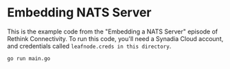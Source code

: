 # Embedding NATS Server

This is the example code from the "Embedding a NATS Server" episode of Rethink Connectivity. To run this code, you'll need a Synadia Cloud account, and credentials called `leafnode.creds in this directory`.

`go run main.go`
